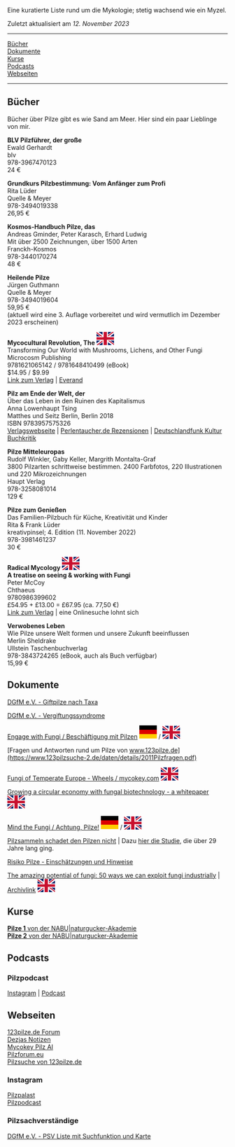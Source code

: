 Eine kuratierte Liste rund um die Mykologie; stetig wachsend wie ein Myzel.

Zuletzt aktualisiert am _12. November 2023_

---

[Bücher](#bücher)  
[Dokumente](#dokumente)   
[Kurse](#kurse)  
[Podcasts](#podcasts)  
[Webseiten](#webseiten)  

---

## Bücher

Bücher über Pilze gibt es wie Sand am Meer. Hier sind ein paar Lieblinge von mir.

**BLV Pilzführer, der große**  
Ewald Gerhardt  
blv  
978-3967470123  
24 €  

**Grundkurs Pilzbestimmung: Vom Anfänger zum Profi**  
Rita Lüder  
Quelle & Meyer  
978-3494019338  
26,95 €  

**Kosmos-Handbuch Pilze, das**  
Andreas Gminder, Peter Karasch, Erhard Ludwig  
Mit über 2500 Zeichnungen, über 1500 Arten  
Franckh-Kosmos  
978-3440170274  
48 €  

**Heilende Pilze**  
Jürgen Guthmann  
Quelle & Meyer  
978-3494019604  
59,95 €  
(aktuell wird eine 3. Auflage vorbereitet und wird vermutlich im Dezember 2023 erscheinen)

**Mycocultural Revolution, The** ![Sprache: Englisch](data/flagicon_gb2.svg)  
Transforming Our World with Mushrooms, Lichens, and Other Fungi  
Microcosm Publishing  
9781621065142 / 9781648410499 (eBook)  
$14.95 / $9.99  
[Link zum Verlag](https://microcosmpublishing.com/catalog/books/8525) | [Everand](https://de.everand.com/read/597228596/)

**Pilz am Ende der Welt, der**  
Über das Leben in den Ruinen des Kapitalismus  
Anna Lowenhaupt Tsing  
Matthes und Seitz Berlin, Berlin 2018  
ISBN 9783957575326  
[Verlagswebseite](https://www.matthes-seitz-berlin.de/buch/der-pilz-am-ende-der-welt.html) | [Perlentaucher.de Rezensionen](https://www.perlentaucher.de/buch/anna-lowenhaupt-tsing/der-pilz-am-ende-der-welt.html) | [Deutschlandfunk Kultur Buchkritik](https://www.deutschlandfunkkultur.de/anna-lowenhaupt-tsing-der-pilz-am-ende-der-welt-neues-leben-100.html)  

**Pilze Mitteleuropas**  
Rudolf Winkler, Gaby Keller, Margrith Montalta-Graf  
3800 Pilzarten schrittweise bestimmen. 2400 Farbfotos, 220 Illustrationen und 220 Mikrozeichnungen  
Haupt Verlag  
978-3258081014  
129 €

**Pilze zum Genießen**  
Das Familien-Pilzbuch für Küche, Kreativität und Kinder  
Rita & Frank Lüder  
kreativpinsel; 4. Edition (11. November 2022)  
978-3981461237  
30 €

**Radical Mycology** ![Sprache: Englisch](data/flagicon_gb2.svg)  
**A treatise on seeing & working with Fungi**  
Peter McCoy  
Chthaeus  
9780986399602  
£54.95 + £13.00 = £67.95 (ca. 77,50 €)  
[Link zum Verlag](https://chthaeus.com/products/radical-mycology-a-treatise-on-seeing-working-with-fungi) | eine Onlinesuche lohnt sich  

**Verwobenes Leben**  
Wie Pilze unsere Welt formen und unsere Zukunft beeinflussen  
Merlin Sheldrake  
Ullstein Taschenbuchverlag  
978-3843724265 (eBook, auch als Buch verfügbar)  
15,99 €  

## Dokumente

[DGfM e.V. - Giftpilze nach Taxa](https://www.dgfm-ev.de/pilzesammeln-und-vergiftungen/vergiftungen/hilfe-bei-pilzvergiftungen?name=Giftpilze_nach_Taxa_20230319.pdf&reattachment=a7ef9f3b68412d740f112f233f1adf47)  

[DGfM e.V. - Vergiftungssyndrome](https://www.dgfm-ev.de/pilzesammeln-und-vergiftungen/vergiftungen/syndrome?name=Vergiftungssyndrome_20230319.pdf&reattachment=22754659e9515f3c7f612b48d44b9395)

[Engage with Fungi / Beschäftigung mit Pilzen](https://doi.org/10.14279/depositonce-15894) ![Sprache: Deutsch](data/flagicon_de2.svg) / ![Sprache: Englisch](data/flagicon_gb2.svg)  

[Fragen und Antworten rund um Pilze von www.123pilze.de](https://www.123pilzsuche-2.de/daten/details/2011Pilzfragen.pdf)  

[Fungi of Temperate Europe - Wheels / mycokey.com](http://www.mycokey.com/Downloads/FungiOfTemperateEurope_Wheels.pdf) ![Sprache: Englisch](data/flagicon_gb2.svg)  

[Growing a circular economy with fungal biotechnology - a whitepaper](https://fungalbiolbiotech.biomedcentral.com/articles/10.1186/s40694-020-00095-z) ![Sprache: Englisch](data/flagicon_gb2.svg)  

[Mind the Fungi / Achtung, Pilze!](https://doi.org/10.14279/depositonce-10350) ![Sprache: Deutsch](data/flagicon_de2.svg) / ![Sprache: Englisch](data/flagicon_gb2.svg)  

[Pilzsammeln schadet den Pilzen nicht](https://www.vapko.ch/index.php/de/fragen-rund-um-pilze/publikationen?download=554:pilzsammeln-schadet-den-pilzen-nicht-quelle-wsl) | Dazu [hier die Studie](https://www.wsl.ch/fileadmin/user_upload/WSL/Biodiversitaet/Artenvielfalt/Pilze/Pilzreservat_La_Chaneaz/sdarticle.pdf), die über 29 Jahre lang ging.  

[Risiko Pilze - Einschätzungen und Hinweise](https://mobil.bfr.bund.de/cm/350/risiko_pilze.pdf)

[The amazing potential of fungi: 50 ways we can exploit fungi industrially](https://doi.org/10.1007/s13225-019-00430-9) | [Archivlink](https://link.springer.com/content/pdf/10.1007/s13225-019-00430-9.pdf) ![Sprache: Englisch](data/flagicon_gb2.svg)  

## Kurse

[**Pilze 1** von der NABU|naturgucker-Akademie](https://artenwissen.online/goto.php?target=crs_461)  
[**Pilze 2** von der NABU|naturgucker-Akademie](https://artenwissen.online/goto.php?target=crs_859)  

## Podcasts

### Pilzpodcast
[Instagram](https://www.instagram.com/pilzpodcast) | [Podcast](https://linktr.ee/pilzpodcast)

## Webseiten
[123pilze.de Forum](https://www.123pilze.de/000Forum/board/)  
[Dezjas Notizen](https://t.me/s/DezjasNotizen)  
[Mycokey Pilz AI](https://svampe.databasen.org/en/imagevision)  
[Pilzforum.eu](https://www.pilzforum.eu/board/)  
[Pilzsuche von 123pilze.de](https://www.123pilzsuche-2.de/)  



### Instagram

[Pilzpalast](https://www.instagram.com/pilzpalast)  
[Pilzpodcast](https://www.instagram.com/pilzpodcast) 

### Pilzsachverständige

[DGfM e.V. - PSV Liste mit Suchfunktion und Karte](https://www.dgfm-ev.de/service/pilzsachverstaendige)